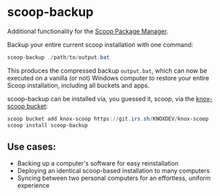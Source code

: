 # scoop-backup

Additional functionality for the [Scoop Package Manager](https://scoop.sh).

Backup your entire current scoop installation with one command:

```powershell
scoop-backup ./path/to/output.bat
```

This produces the compressed backup `output.bat`, which can now be executed on a vanilla (or not) Windows computer to restore your entire Scoop installation, including all buckets and apps.

scoop-backup can be installed via, you guessed it, scoop, via the [knox-scoop bucket](https://git.irs.sh/KNOXDEV/knox-scoop):

```powershell
scoop bucket add knox-scoop https://git.irs.sh/KNOXDEV/knox-scoop
scoop install scoop-backup
```

## Use cases:
* Backing up a computer's software for easy reinstallation
* Deploying an identical scoop-based installation to many computers
* Syncing between two personal computers for an effortless, uniform experience
